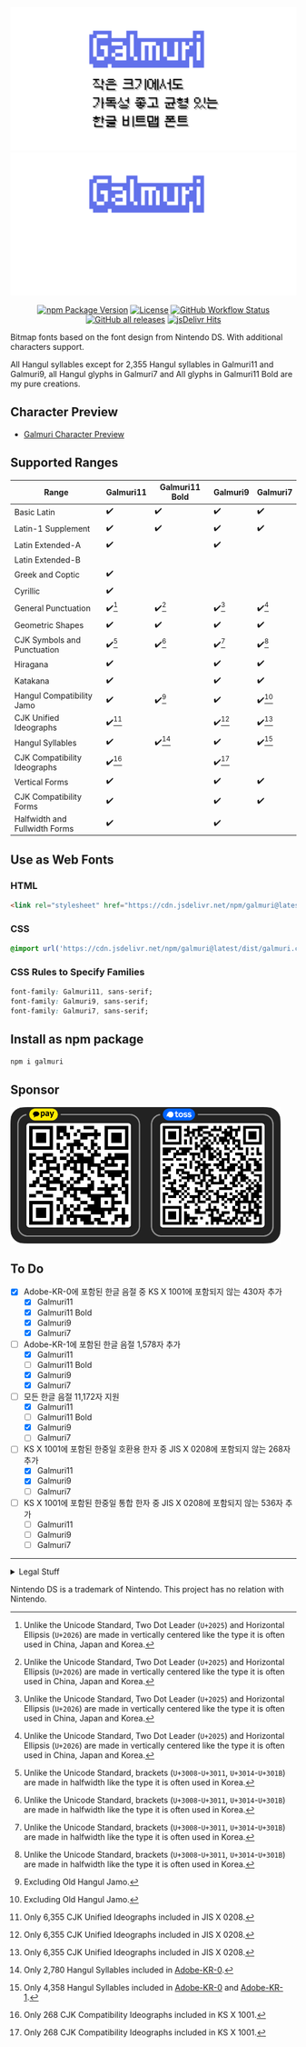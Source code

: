 ![Cover](files/cover_light.png#gh-light-mode-only)![Cover](files/cover_dark.png#gh-dark-mode-only)

<p align="center">
  <a href="https://www.npmjs.com/package/galmuri" target="_blank"><img src="https://img.shields.io/npm/v/galmuri" alt="npm Package Version"></a>
  <a href="https://github.com/quiple/galmuri/blob/main/OFL.md"><img src="https://img.shields.io/github/license/quiple/galmuri" alt="License"></a>
  <a href="https://github.com/quiple/galmuri/actions/workflows/release.yml"><img src="https://github.com/quiple/galmuri/workflows/release/badge.svg" alt="GitHub Workflow Status"></a>
  <a href="https://github.com/quiple/galmuri/releases/latest"><img src="https://img.shields.io/github/downloads/quiple/galmuri/total" alt="GitHub all releases"></a>
  <a href="https://www.jsdelivr.com/package/npm/galmuri?version=latest" target="_blank"><img src="https://data.jsdelivr.com/v1/package/npm/galmuri/badge?style=rounded" alt="jsDelivr Hits"></a>
</p>

Bitmap fonts based on the font design from Nintendo DS. With additional characters support.

All Hangul syllables except for 2,355 Hangul syllables in Galmuri11 and Galmuri9, all Hangul glyphs in Galmuri7 and All glyphs in Galmuri11 Bold are my pure creations.

## Character Preview

- [Galmuri Character Preview](https://galmuri.quiple.dev/glyphs)

## Supported Ranges

| Range                         | Galmuri11          | Galmuri11 Bold     | Galmuri9           | Galmuri7           |
|-------------------------------|--------------------|--------------------|--------------------|--------------------|
| Basic Latin                   | :heavy_check_mark: | :heavy_check_mark: | :heavy_check_mark: | :heavy_check_mark: |
| Latin-1 Supplement            | :heavy_check_mark: | :heavy_check_mark: | :heavy_check_mark: | :heavy_check_mark: |
| Latin Extended-A              | :heavy_check_mark: |                    | :heavy_check_mark: |                    |
| Latin Extended-B              |                    |                    |                    |                    |
| Greek and Coptic              | :heavy_check_mark: |                    |                    |                    |
| Cyrillic                      | :heavy_check_mark: |                    |                    |                    |
| General Punctuation           | :heavy_check_mark:[^ellipsis] | :heavy_check_mark:[^ellipsis] | :heavy_check_mark:[^ellipsis] | :heavy_check_mark:[^ellipsis] |
| Geometric Shapes              | :heavy_check_mark: | :heavy_check_mark: | :heavy_check_mark: | :heavy_check_mark: |
| CJK Symbols and Punctuation   | :heavy_check_mark:[^bracket] | :heavy_check_mark:[^bracket] | :heavy_check_mark:[^bracket] | :heavy_check_mark:[^bracket] |
| Hiragana                      | :heavy_check_mark: |                    | :heavy_check_mark: | :heavy_check_mark: |
| Katakana                      | :heavy_check_mark: |                    | :heavy_check_mark: | :heavy_check_mark: |
| Hangul Compatibility Jamo     | :heavy_check_mark: | :heavy_check_mark:[^old] | :heavy_check_mark: | :heavy_check_mark:[^old] |
| CJK Unified Ideographs        | :heavy_check_mark:[^jis] |                    | :heavy_check_mark:[^jis] | :heavy_check_mark:[^jis] |
| Hangul Syllables              | :heavy_check_mark: | :heavy_check_mark:[^han] | :heavy_check_mark: | :heavy_check_mark:[^han-1] |
| CJK Compatibility Ideographs  | :heavy_check_mark:[^ks] |                    | :heavy_check_mark:[^ks] |                    |
| Vertical Forms                | :heavy_check_mark: |                    | :heavy_check_mark: | :heavy_check_mark: |
| CJK Compatibility Forms       | :heavy_check_mark: |                    | :heavy_check_mark: | :heavy_check_mark: |
| Halfwidth and Fullwidth Forms | :heavy_check_mark: |                    | :heavy_check_mark: |                    |

[^old]: Excluding Old Hangul Jamo.
[^han]: Only 2,780 Hangul Syllables included in [Adobe-KR-0](https://github.com/adobe-type-tools/Adobe-KR#supplement-0adobe-kr-0).
[^han-1]: Only 4,358 Hangul Syllables included in [Adobe-KR-0](https://github.com/adobe-type-tools/Adobe-KR#supplement-0adobe-kr-0) and [Adobe-KR-1](https://github.com/adobe-type-tools/Adobe-KR#supplement-1adobe-kr-1).
[^jis]: Only 6,355 CJK Unified Ideographs included in JIS X 0208.
[^ks]: Only 268 CJK Compatibility Ideographs included in KS X 1001.
[^ellipsis]: Unlike the Unicode Standard, Two Dot Leader (`U+2025`) and Horizontal Ellipsis (`U+2026`) are made in vertically centered like the type it is often used in China, Japan and Korea.
[^bracket]: Unlike the Unicode Standard, brackets (`U+3008`-`U+3011`, `U+3014`-`U+301B`) are made in halfwidth like the type it is often used in Korea.

## Use as Web Fonts

### HTML

```html
<link rel="stylesheet" href="https://cdn.jsdelivr.net/npm/galmuri@latest/dist/galmuri.css">
```

### CSS

```css
@import url('https://cdn.jsdelivr.net/npm/galmuri@latest/dist/galmuri.css');
```

### CSS Rules to Specify Families

```css
font-family: Galmuri11, sans-serif;
font-family: Galmuri9, sans-serif;
font-family: Galmuri7, sans-serif;
```

## Install as npm package

```bash
npm i galmuri
```

## Sponsor

<img src="https://raw.githubusercontent.com/quiple/galmuri/main/files/donate.png" alt="Donate" style="height:240px">

## To Do

- [x] Adobe-KR-0에 포함된 한글 음절 중 KS X 1001에 포함되지 않는 430자 추가
  - [x] Galmuri11
  - [x] Galmuri11 Bold
  - [x] Galmuri9
  - [x] Galmuri7
- [ ] Adobe-KR-1에 포함된 한글 음절 1,578자 추가
  - [x] Galmuri11
  - [ ] Galmuri11 Bold
  - [x] Galmuri9
  - [x] Galmuri7
- [ ] 모든 한글 음절 11,172자 지원
  - [x] Galmuri11
  - [ ] Galmuri11 Bold
  - [x] Galmuri9
  - [ ] Galmuri7
- [ ] KS X 1001에 포함된 한중일 호환용 한자 중 JIS X 0208에 포함되지 않는 268자 추가
  - [x] Galmuri11
  - [x] Galmuri9
  - [ ] Galmuri7
- [ ] KS X 1001에 포함된 한중일 통합 한자 중 JIS X 0208에 포함되지 않는 536자 추가
  - [ ] Galmuri11
  - [ ] Galmuri9
  - [ ] Galmuri7

----

<details>
<summary>Legal Stuff</summary>
All Hangul syllables except for 2,355 Hangul syllables in Galmuri11 and Galmuri9, all Hangul glyphs in Galmuri7 and All glyphs in Galmuri11 Bold are my pure creations. But it does not mean that Nintendo owns the rights to glyphs that I did not create and I'm violating Nintendo's rights.

At least in the US and South Korea, the font file and code are copyrighted, but the font design cannot be copyrighted. And likewise in both countries, bitmap fonts in general cannot be copyrighted. See also: [#](https://int10h.org/oldschool-pc-fonts/readme/#legal_stuff), [#](http://www.faqs.org/faqs/fonts-faq/part2/) Also, Galmuri's outline (scalable) font file is purely my creation for the first time, so I own the copyright, and I do not claim any rights to the "typeface design".

Galmuri11과 Galmuri9의 경우 한글 음절 중 2,355자를 제외한 모든 글리프, Galmuri7의 경우 모든 한글 글리프, Galmuri11 Bold의 경우 모든 글리프가 Nintendo와 관련이 없는 저의 순수한 창작물입니다. 그러나 이는 제가 창작하지 않은 글리프의 권리가 Nintendo에게 있으며 제가 Nintendo의 권리를 침해하고 있다는 의미가 아닙니다.

적어도 미국과 대한민국에서는 폰트 파일 및 코드는 저작권을 갖지만 서체 디자인은 저작권을 갖지 못합니다. 그리고 마찬가지로 두 국가 모두에서 일반적으로 비트맵 폰트는 저작권을 갖지 못합니다. 윤곽선(스케일러블) 폰트가 아닌 비트맵 또는 그레이스케일 폰트 파일의 경우, 실질적으로 이미지 파일과 동일하므로 프로그램 저작물로서 보호되지 않습니다. 참조: [#](https://int10h.org/oldschool-pc-fonts/readme/#legal_stuff), [#](http://kasanlaw.com/bbs/board.php?bo_table=sub04_2&wr_id=226) 또한 Galmuri의 윤곽선(스케일러블) 폰트 파일은 순전히 제가 처음 만든 것이기에 제게 저작권이 있고, 저는 ‘서체 디자인’에 대한 권리를 주장하지 않습니다.
</details>

Nintendo DS is a trademark of Nintendo. This project has no relation with Nintendo.
